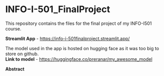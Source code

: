 # INFO-I-501_FinalProject
This repository contains the files for the final project of my INFO-I501 course.

**Streamlit App** - https://info-i-501finalproject.streamlit.app/

The model used in the app is hosted on hugging face as it was too big to store on github.<br>
**Link to model** - https://huggingface.co/preranar/my_awesome_model

**Abstract**

